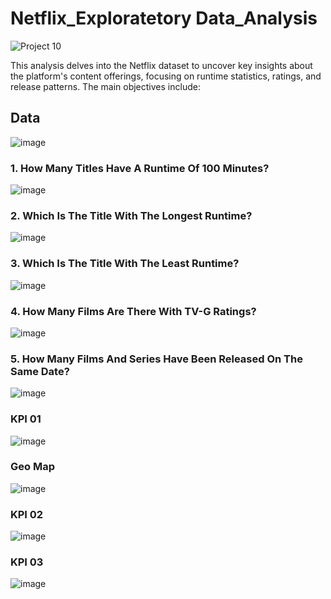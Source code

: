 # Netflix_Exploratetory Data_Analysis
<img src="https://i.pinimg.com/originals/2d/97/92/2d97922c558c15f8850105e0498aeafb.gif" class="card-img-top" alt="Project 10">
  
This analysis delves into the Netflix dataset to uncover key insights about the platform's content offerings, focusing on runtime statistics, ratings, and release patterns. The main objectives include:
## Data 
![image](https://github.com/user-attachments/assets/0727af48-2d34-4eb0-9450-da1e127885bb)
### 1. How Many Titles Have A Runtime Of 100 Minutes?
![image](https://github.com/user-attachments/assets/c6b2d257-f85d-47b5-902c-0033da4a2ef3)
### 2. Which Is The Title With The Longest Runtime?
![image](https://github.com/user-attachments/assets/376fce0c-56d2-43b5-9730-f99a5c7b2a83)
### 3. Which Is The Title With The Least Runtime?
![image](https://github.com/user-attachments/assets/0dab0e0f-2d8c-48be-9c43-6ee80ba57c18)
### 4. How Many Films Are There With TV-G Ratings?
![image](https://github.com/user-attachments/assets/57e60e2c-2a7f-4179-8682-10332ee8f99b)
### 5. How Many Films And Series Have Been Released On The Same Date?
![image](https://github.com/user-attachments/assets/1b71ba39-2d83-461a-9a64-08915345cfcd)
### KPI 01
![image](https://github.com/user-attachments/assets/300c443c-283a-4d19-a9ef-8764e977135a)
### Geo Map 
![image](https://github.com/user-attachments/assets/2384e0b8-56bf-4026-88da-f73d290b04f2)
### KPI 02
![image](https://github.com/user-attachments/assets/b0e67c29-8c97-4d9f-a048-e84fe9b9b6b3)
### KPI 03
![image](https://github.com/user-attachments/assets/ee40b330-30b7-464c-8813-26d52ddcf152)
